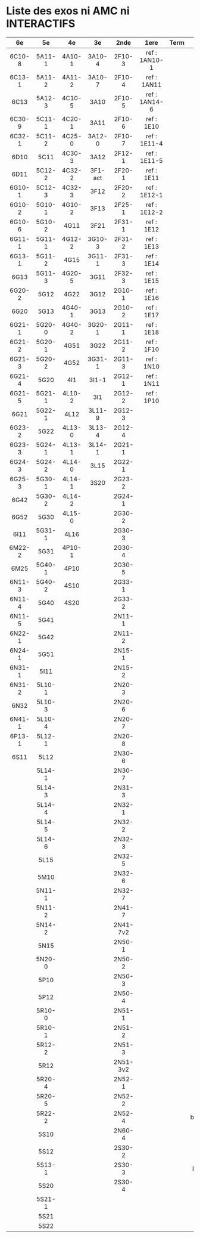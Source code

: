 # Liste des exos ni AMC ni INTERACTIFS

|6e|5e|4e|3e|2nde|1ere|Term|Reste|
|:-:|:-:|:-:|:-:|:-:|:-:|:-:|:-:|
|6C10-8|5A11-1|4A10-1|3A10-4|2F10-3|ref : 1AN10-1||beta3I12|
|6C13-1|5A11-2|4A11-2|3A10-7|2F10-4|ref : 1AN11||CM020|
|6C13|5A12-3|4C10-5|3A10|2F10-5|ref : 1AN14-6||CM021|
|6C30-9|5C11-1|4C20-1|3A11|2F10-6|ref : 1E10||ExC100|
|6C32-1|5C11-2|4C25-0|3A12-0|2F10-7|ref : 1E11-4||ExC101|
|6D10|5C11|4C30-3|3A12|2F12-1|ref : 1E11-5||HPC100|
|6D11|5C12-2|4C32-2|3F1-act|2F20-1|ref : 1E11||HPC103|
|6G10-1|5C12-3|4C32-3|3F12|2F20-2|ref : 1E12-1||HPC104|
|6G10-2|5G10-1|4G10-2|3F13|2F25-1|ref : 1E12-2||PEA11-1|
|6G10-6|5G10-2|4G11|3F21|2F31-1|ref : 1E12||PEA11|
|6G11-1|5G11-1|4G12-2|3G10-3|2F31-2|ref : 1E13||PEA12|
|6G13-1|5G11-2|4G15|3G11-1|2F31-3|ref : 1E14||PEA13|
|6G13|5G11-3|4G20-5|3G11|2F32-3|ref : 1E15||PEG20|
|6G20-2|5G12|4G22|3G12|2G10-1|ref : 1E16||PEG21|
|6G20|5G13|4G40-1|3G13|2G10-2|ref : 1E17||PEG22|
|6G21-1|5G20-0|4G40-2|3G20-1|2G11-1|ref : 1E18||PEG23|
|6G21-2|5G20-1|4G51|3G22|2G11-2|ref : 1F10||PEG24|
|6G21-3|5G20-2|4G52|3G31-1|2G11-3|ref : 1N10||P003|
|6G21-4|5G20|4I1|3I1-1|2G12-1|ref : 1N11||P004|
|6G21-5|5G21-1|4L10-2|3I1|2G12-2|ref : 1P10||P005|
|6G21|5G22-1|4L12|3L11-9|2G12-3|||P006|
|6G23-2|5G22|4L13-0|3L13-4|2G12-4|||P007|
|6G23-3|5G24-1|4L13-1|3L14-1|2G21-1|||P008|
|6G24-3|5G24-2|4L14-0|3L15|2G22-1|||P009|
|6G25-3|5G30-1|4L14-1|3S20|2G23-2|||P010|
|6G42|5G30-2|4L14-2||2G24-1|||P011|
|6G52|5G30|4L15-0||2G30-2|||P012|
|6I11|5G31-1|4L16||2G30-3|||P013|
|6M22-2|5G31|4P10-1||2G30-4|||P014|
|6M25|5G40-1|4P10||2G30-5|||P015|
|6N11-3|5G40-2|4S10||2G33-1|||P016|
|6N11-4|5G40|4S20||2G33-2|||P017|
|6N11-5|5G41|||2N11-1|||P018|
|6N22-1|5G42|||2N11-2|||P019|
|6N24-1|5G51|||2N15-1|||P020|
|6N31-1|5I11|||2N15-2|||beta2F11-2|
|6N31-2|5L10-1|||2N20-3|||beta2F12-2|
|6N32|5L10-3|||2N20-6|||beta2F21-1|
|6N41-1|5L10-4|||2N20-7|||beta2F31|
|6P13-1|5L12-1|||2N20-8|||beta3F23|
|6S11|5L12|||2N30-6|||beta3G15|
||5L14-1|||2N30-7|||beta3S20-1|
||5L14-3|||2N31-3|||beta3s21|
||5L14-4|||2N32-1|||beta4C31|
||5L14-5|||2N32-2|||beta4G20-3|
||5L14-6|||2N32-3|||beta4G20-4|
||5L15|||2N32-5|||beta5G30-2|
||5M10|||2N32-6|||beta6C33-1|
||5N11-1|||2N32-7|||beta6test2|
||5N11-2|||2N41-7|||beta6test2021|
||5N14-2|||2N41-7v2|||betaAleaFigure|
||5N15|||2N50-1|||betaAsymptotesObliques|
||5N20-0|||2N50-2|||betaEqCarreDansC|
||5P10|||2N50-3|||betaEqValAbs|
||5P12|||2N50-4|||betaEquations|
||5R10-0|||2N51-1|||betaEquationsLog|
||5R10-1|||2N51-2|||betaExo3d|
||5R12-2|||2N51-3|||betaExoLimite|
||5R12|||2N51-3v2|||betaExoSimpleMatthieu|
||5R20-4|||2N52-1|||betaModele10_simple_question-reponse|
||5R20-5|||2N52-2|||betaModele11_parametrable|
||5R22-2|||2N52-4|||betaModele20_plusieurs_types_de_questions|
||5S10|||2N60-4|||betaModele21_parametrables|
||5S12|||2S30-2|||betaModele22_avec_une_serie_de_valeurs|
||5S13-1|||2S30-3|||betaModele30_constructions_géométriques|
||5S20|||2S30-4|||betaModele31_parametrables|
||5S21-1||||||betaModele40_tableau_proportionnalite|
||5S21||||||betaModele41_tableau_signes_variations|
||5S22||||||betaModele50_Mathsteps|
